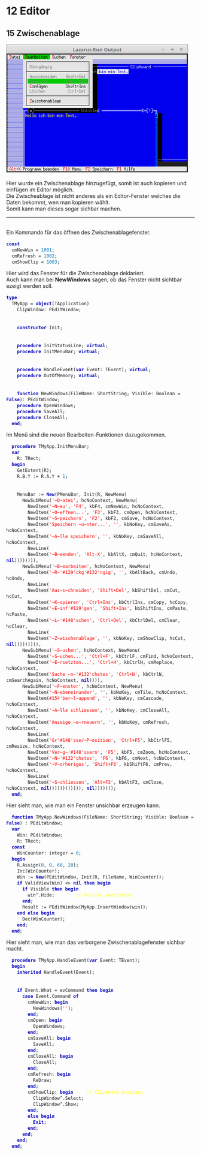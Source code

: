 <html>
    <b><h1>12 Editor</h1></b>
    <b><h2>15 Zwischenablage</h2></b>
<img src="image.png" alt="Selfhtml"><br><br>
Hier wurde ein Zwischenablage hinzugefügt, somit ist auch kopieren und einfügen im Editor möglich.<br>
Die Zwischeablage ist nicht anderes als ein Editor-Fenster welches die Daten bekommt, wen man kopieren wählt.<br>
Somit kann man dieses sogar sichbar machen.<br>
<hr><br>
Ein Kommando für das öffnen des Zwischenablagefenster.<br>
<pre><code><b><font color="0000BB">const</font></b>
  cmNewWin = <font color="#0077BB">1001</font>;
  cmRefresh = <font color="#0077BB">1002</font>;
  cmShowClip = <font color="#0077BB">1003</font>;</code></pre>
Hier wird das Fenster für die Zwischenablage deklariert.<br>
Auch kann man bei <b>NewWindows</b> sagen, ob das Fenster nicht sichtbar ezeigt werden soll.<br>
<pre><code><b><font color="0000BB">type</font></b>
  TMyApp = <b><font color="0000BB">object</font></b>(TApplication)
    ClipWindow: PEditWindow;
<br>
    <b><font color="0000BB">constructor</font></b> Init;
<br>
    <b><font color="0000BB">procedure</font></b> InitStatusLine; <b><font color="0000BB">virtual</font></b>;
    <b><font color="0000BB">procedure</font></b> InitMenuBar; <b><font color="0000BB">virtual</font></b>;
<br>
    <b><font color="0000BB">procedure</font></b> HandleEvent(<b><font color="0000BB">var</font></b> Event: TEvent); <b><font color="0000BB">virtual</font></b>;
    <b><font color="0000BB">procedure</font></b> OutOfMemory; <b><font color="0000BB">virtual</font></b>;
<br>
    <b><font color="0000BB">function</font></b> NewWindows(FileName: ShortString; Visible: Boolean = <b><font color="0000BB">False</font></b>): PEditWindow;
    <b><font color="0000BB">procedure</font></b> OpenWindows;
    <b><font color="0000BB">procedure</font></b> SaveAll;
    <b><font color="0000BB">procedure</font></b> CloseAll;
  <b><font color="0000BB">end</font></b>;</code></pre>
Im Menü sind die neuen Bearbeiten-Funktionen dazugekommen.<br>
<pre><code>  <b><font color="0000BB">procedure</font></b> TMyApp.InitMenuBar;
  <b><font color="0000BB">var</font></b>
    R: TRect;
  <b><font color="0000BB">begin</font></b>
    GetExtent(R);
    R.B.Y := R.A.Y + <font color="#0077BB">1</font>;
<br>
    MenuBar := <b><font color="0000BB">New</font></b>(PMenuBar, Init(R, NewMenu(
      NewSubMenu(<font color="#FF0000">'~D~atei'</font>, hcNoContext, NewMenu(
        NewItem(<font color="#FF0000">'~N~eu'</font>, <font color="#FF0000">'F4'</font>, kbF4, cmNewWin, hcNoContext,
        NewItem(<font color="#FF0000">'~O~effnen...'</font>, <font color="#FF0000">'F3'</font>, kbF3, cmOpen, hcNoContext,
        NewItem(<font color="#FF0000">'~S~peichern'</font>, <font color="#FF0000">'F2'</font>, kbF2, cmSave, hcNoContext,
        NewItem(<font color="#FF0000">'Speichern ~u~nter...'</font>, <font color="#FF0000">''</font>, kbNoKey, cmSaveAs, hcNoContext,
        NewItem(<font color="#FF0000">'~A~lle speichern'</font>, <font color="#FF0000">''</font>, kbNoKey, cmSaveAll, hcNoContext,
        NewLine(
        NewItem(<font color="#FF0000">'~B~eenden'</font>, <font color="#FF0000">'Alt-X'</font>, kbAltX, cmQuit, hcNoContext, <b><font color="0000BB">nil</font></b>)))))))),
      NewSubMenu(<font color="#FF0000">'~B~earbeiten'</font>, hcNoContext, NewMenu(
        NewItem(<font color="#FF0000">'~R~'</font><font color="#FF0000">#129</font><font color="#FF0000">'ckg'</font><font color="#FF0000">#132</font><font color="#FF0000">'ngig'</font>, <font color="#FF0000">''</font>, kbAltBack, cmUndo, hcUndo,
        NewLine(
        NewItem(<font color="#FF0000">'Aus~s~chneiden'</font>, <font color="#FF0000">'Shift+Del'</font>, kbShiftDel, cmCut, hcCut,
        NewItem(<font color="#FF0000">'~K~opieren'</font>, <font color="#FF0000">'Ctrl+Ins'</font>, kbCtrlIns, cmCopy, hcCopy,
        NewItem(<font color="#FF0000">'~E~inf'</font><font color="#FF0000">#129</font><font color="#FF0000">'gen'</font>, <font color="#FF0000">'Shift+Ins'</font>, kbShiftIns, cmPaste, hcPaste,
        NewItem(<font color="#FF0000">'~L~'</font><font color="#FF0000">#148</font><font color="#FF0000">'schen'</font>, <font color="#FF0000">'Ctrl+Del'</font>, kbCtrlDel, cmClear, hcClear,
        NewLine(
        NewItem(<font color="#FF0000">'~Z~wischenablage'</font>, <font color="#FF0000">''</font>, kbNoKey, cmShowClip, hcCut, <b><font color="0000BB">nil</font></b>))))))))),
      NewSubMenu(<font color="#FF0000">'~S~uchen'</font>, hcNoContext, NewMenu(
        NewItem(<font color="#FF0000">'~S~uchen...'</font>, <font color="#FF0000">'Ctrl+F'</font>, kbCtrlF, cmFind, hcNoContext,
        NewItem(<font color="#FF0000">'~E~rsetzten...'</font>, <font color="#FF0000">'Ctrl+H'</font>, kbCtrlH, cmReplace, hcNoContext,
        NewItem(<font color="#FF0000">'Suche ~n~'</font><font color="#FF0000">#132</font><font color="#FF0000">'chstes'</font>, <font color="#FF0000">'Ctrl+N'</font>, kbCtrlN, cmSearchAgain, hcNoContext, <b><font color="0000BB">nil</font></b>)))),
      NewSubMenu(<font color="#FF0000">'~F~enster'</font>, hcNoContext, NewMenu(
        NewItem(<font color="#FF0000">'~N~ebeneinander'</font>, <font color="#FF0000">''</font>, kbNoKey, cmTile, hcNoContext,
        NewItem(<font color="#FF0000">#154</font><font color="#FF0000">'ber~l~append'</font>, <font color="#FF0000">''</font>, kbNoKey, cmCascade, hcNoContext,
        NewItem(<font color="#FF0000">'~A~lle schliessen'</font>, <font color="#FF0000">''</font>, kbNoKey, cmCloseAll, hcNoContext,
        NewItem(<font color="#FF0000">'Anzeige ~e~rneuern'</font>, <font color="#FF0000">''</font>, kbNoKey, cmRefresh, hcNoContext,
        NewLine(
        NewItem(<font color="#FF0000">'Gr'</font><font color="#FF0000">#148</font><font color="#FF0000">'sse/~P~osition'</font>, <font color="#FF0000">'Ctrl+F5'</font>, kbCtrlF5, cmResize, hcNoContext,
        NewItem(<font color="#FF0000">'Ver~g~'</font><font color="#FF0000">#148</font><font color="#FF0000">'ssern'</font>, <font color="#FF0000">'F5'</font>, kbF5, cmZoom, hcNoContext,
        NewItem(<font color="#FF0000">'~N~'</font><font color="#FF0000">#132</font><font color="#FF0000">'chstes'</font>, <font color="#FF0000">'F6'</font>, kbF6, cmNext, hcNoContext,
        NewItem(<font color="#FF0000">'~V~orheriges'</font>, <font color="#FF0000">'Shift+F6'</font>, kbShiftF6, cmPrev, hcNoContext,
        NewLine(
        NewItem(<font color="#FF0000">'~S~chliessen'</font>, <font color="#FF0000">'Alt+F3'</font>, kbAltF3, cmClose, hcNoContext, <b><font color="0000BB">nil</font></b>)))))))))))), <b><font color="0000BB">nil</font></b>)))))));
  <b><font color="0000BB">end</font></b>;</code></pre>
Hier sieht man, wie man ein Fenster unsichbar erzeugen kann.<br>
<pre><code>  <b><font color="0000BB">function</font></b> TMyApp.NewWindows(FileName: ShortString; Visible: Boolean = <b><font color="0000BB">False</font></b>) : PEditWindow;
  <b><font color="0000BB">var</font></b>
    Win: PEditWindow;
    R: TRect;
  <b><font color="0000BB">const</font></b>
    WinCounter: integer = <font color="#0077BB">0</font>;
  <b><font color="0000BB">begin</font></b>
    R.Assign(<font color="#0077BB">0</font>, <font color="#0077BB">0</font>, <font color="#0077BB">60</font>, <font color="#0077BB">20</font>);
    Inc(WinCounter);
    Win := <b><font color="0000BB">New</font></b>(PEditWindow, Init(R, FileName, WinCounter));
    <b><font color="0000BB">if</font></b> ValidView(Win) <> <b><font color="0000BB">nil</font></b> <b><font color="0000BB">then</font></b> <b><font color="0000BB">begin</font></b>
      <b><font color="0000BB">if</font></b> Visible <b><font color="0000BB">then</font></b> <b><font color="0000BB">begin</font></b>
        win^.Hide;        <i><font color="#FFFF00">// Fenster verstecken.</font></i>
      <b><font color="0000BB">end</font></b>;
      Result := PEditWindow(MyApp.InsertWindow(win));
    <b><font color="0000BB">end</font></b> <b><font color="0000BB">else</font></b> <b><font color="0000BB">begin</font></b>
      Dec(WinCounter);
    <b><font color="0000BB">end</font></b>;
  <b><font color="0000BB">end</font></b>;</code></pre>
Hier sieht man, wie man das verborgene Zwischenablagefenster sichbar macht.<br>
<pre><code>  <b><font color="0000BB">procedure</font></b> TMyApp.HandleEvent(<b><font color="0000BB">var</font></b> Event: TEvent);
  <b><font color="0000BB">begin</font></b>
    <b><font color="0000BB">inherited</font></b> HandleEvent(Event);
<br>
    <b><font color="0000BB">if</font></b> Event.What = evCommand <b><font color="0000BB">then</font></b> <b><font color="0000BB">begin</font></b>
      <b><font color="0000BB">case</font></b> Event.Command <b><font color="0000BB">of</font></b>
        cmNewWin: <b><font color="0000BB">begin</font></b>
          NewWindows(<font color="#FF0000">''</font>);
        <b><font color="0000BB">end</font></b>;
        cmOpen: <b><font color="0000BB">begin</font></b>
          OpenWindows;
        <b><font color="0000BB">end</font></b>;
        cmSaveAll: <b><font color="0000BB">begin</font></b>
          SaveAll;
        <b><font color="0000BB">end</font></b>;
        cmCloseAll: <b><font color="0000BB">begin</font></b>
          CloseAll;
        <b><font color="0000BB">end</font></b>;
        cmRefresh: <b><font color="0000BB">begin</font></b>
          ReDraw;
        <b><font color="0000BB">end</font></b>;
        cmShowClip: <b><font color="0000BB">begin</font></b>     <i><font color="#FFFF00">// Clipboard anzeigen.</font></i>
          ClipWindow^.Select;
          ClipWindow^.Show;
        <b><font color="0000BB">end</font></b>;
        <b><font color="0000BB">else</font></b> <b><font color="0000BB">begin</font></b>
          <b><font color="0000BB">Exit</font></b>;
        <b><font color="0000BB">end</font></b>;
      <b><font color="0000BB">end</font></b>;
    <b><font color="0000BB">end</font></b>;
  <b><font color="0000BB">end</font></b>;</code></pre>
<br>
</html>
